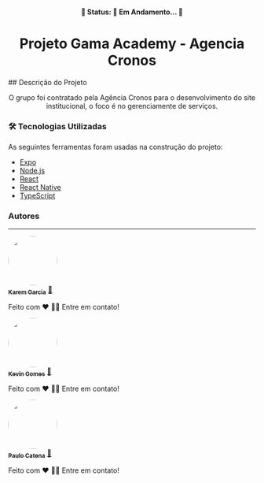 <h4 align="center"> 
	🚧  Status: 🚀 Em Andamento...  🚧
</h4> 
<h1 align="center">Projeto Gama Academy - Agencia Cronos</h1>
## Descrição do Projeto
<p align="center">O grupo foi contratado pela Agência Cronos para o desenvolvimento do site institucional, o foco é no gerenciamente de serviços.</p>


### 🛠 Tecnologias Utilizadas

As seguintes ferramentas foram usadas na construção do projeto:

- [Expo](https://expo.io/)
- [Node.js](https://nodejs.org/en/)
- [React](https://pt-br.reactjs.org/)
- [React Native](https://reactnative.dev/)
- [TypeScript](https://www.typescriptlang.org/)

### Autores
---
<a href="https://www.linkedin.com/in/karen-nabarrete-garcia-295a8397/">
 <img style="border-radius: 50%;" src="https://media-exp1.licdn.com/dms/image/C4D03AQGonHA1SNGvpw/profile-displayphoto-shrink_400_400/0/1636213751815?e=1646870400&v=beta&t=DdottxT-VQxnKNQkk8nsW0h28GGaklVpkQsx_Ji2f8o" width="100px;" alt=""/>
 <br />
 <sub><b>Karem Garcia</b></sub></a> <a href="https://www.linkedin.com/in/karen-nabarrete-garcia-295a8397/" title="LinkeDin">🚀</a>


Feito com ❤️ 👋🏽 Entre em contato!


<a href="https://www.linkedin.com/in/kevin-gomes-7b570220a/">
 <img style="border-radius: 50%;" src="https://media-exp1.licdn.com/dms/image/C4E03AQE8HdmsEkfj8g/profile-displayphoto-shrink_400_400/0/1617200574761?e=1646870400&v=beta&t=bXsZ2KdpUjv6AafBdESTIkiD_BD03biUlDN34Q8xn8E" width="100px;" alt=""/>
 <br />
 <sub><b>Kevin Gomes</b></sub></a> <a href="https://www.linkedin.com/in/kevin-gomes-7b570220a/" title="LinkeDin">🚀</a>
 
 
Feito com ❤️ 👋🏽 Entre em contato! 


<a href="https://www.linkedin.com/in/paulo-catena/">
 <img style="border-radius: 50%;" src="https://media-exp1.licdn.com/dms/image/C4D03AQGEZXQvp9SVvA/profile-displayphoto-shrink_400_400/0/1636377029124?e=1646870400&v=beta&t=pZS-gP81q0uJF5ifwE8_0c37FzdQUMCdP-q5HO8kh_8" width="100px;" alt=""/>
 <br />
 <sub><b>Paulo Catena</b></sub></a> <a href="https://www.linkedin.com/in/paulo-catena/" title="LinkeDin">🚀</a>


Feito com ❤️ 👋🏽 Entre em contato!
